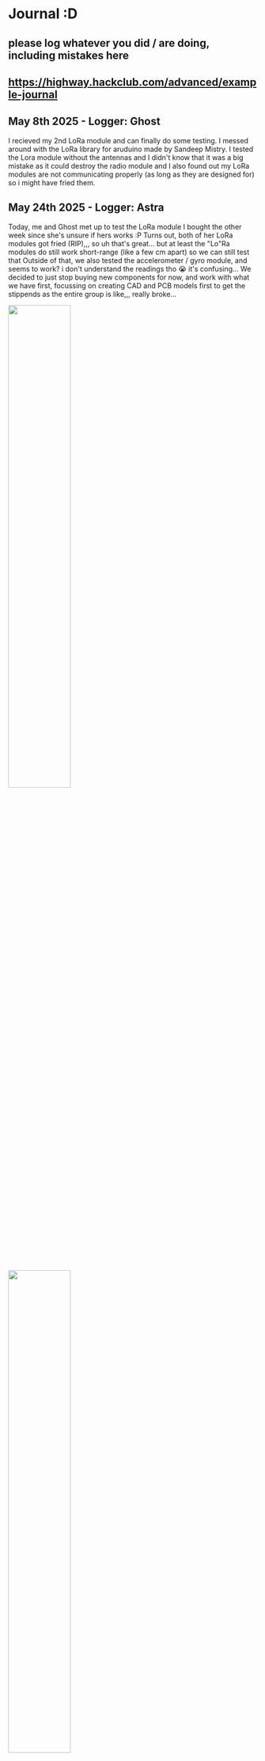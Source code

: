 # Journal :D

## please log whatever you did / are doing, including mistakes here
## https://highway.hackclub.com/advanced/example-journal


## May 8th 2025 - Logger: Ghost
I recieved my 2nd LoRa module and can finally do some testing. I messed around with the LoRa library for aruduino made by Sandeep Mistry.
I tested the Lora module without the antennas and I didn't know that it was a big mistake as it could destroy the radio module and I also found out my LoRa modules are not communicating properly (as long as they are designed for) so i might have fried them.

## May 24th 2025 - Logger: Astra
Today, me and Ghost met up to test the LoRa module I bought the other week since she's unsure if hers works :P
Turns out, both of her LoRa modules got fried (RIP),,, so uh that's great... but at least the "Lo"Ra modules do still work short-range (like a few cm apart) so we can still test that
Outside of that, we also tested the accelerometer / gyro module, and seems to work? i don't understand the readings tho :sob: it's confusing...
We decided to just stop buying new components for now, and work with what we have first, focussing on creating CAD and PCB models first to get the stippends as the entire group is like,,, really broke...

<img src="journal-media/IMG_3927.png" style="width: 50%">
<img src="journal-media/IMG_3926.png" style="width: 50%">

[LoRa video](https://hc-cdn.hel1.your-objectstorage.com/s/v3/142abf9ee1947f46ea742f3a9a95a17131fc7f63_img_3928.mp4)

[gyro testing video](https://hc-cdn.hel1.your-objectstorage.com/s/v3/621003c66919163e77c02e429bbf76a9c26b7368_img_3929.mp4)

## June 6th 2025 - Logger: Astra
Summer finally started + exams are over, so we can finally actually actually start working on this thing... now how the f^^k do i use freecad...

## June 9th 2025 - Logger: Astra
I've been spending the past while trying to figure out how to use FreeCAD to no avail, genuinely cannot figure it out. to be fair, I couldn't figure out how to use the other CAD softwares too, but at least i got a bit further with Onshape so I think I'll be using that :P
Really excited for what's to come :3c

## June 19th 2025 - Logger: Astra
For the past 2 weeks or so I've been tryna figure out CAD modelling. Gave up on using FreeCAD and ended up using Onshape instead. Overall, things seem pretty great :D 
Modelled most of the body and fuselage now, and we'll meet up tomorrow to discuss the wings' measurements so I can model it :D

It took quite a while for me to figure out how to use Onshape, especially figuring out how to use new tools such as the loft tool (which i used for the back of the plane). But now that I figured it out, it's gonna be so much more convenient for future stuff!!!

<img src="journal-media/sadfsdaf.png">
The first time making something, started with a hollowed out cylinder. We agreed to have the walls be around 5mm thick

<img src="journal-media/sdnlc.png">
Designing nosecone - got feedback from groupmates and ended up changing some things a bit 
<img src="journal-media/asldkfjksaf.png">
<img src="journal-media/sdnlc.png">
<img src="journal-media/csdlnkfwlec.png">
<img src="journal-media/nfkcewn.png">

Using the loft tool for the first time to design the tail / back / whatever it's called of the plane. It was quite confusing at first, took me a lot of time to troubleshoot, but at the end of the day, i got it working!!!
<img src="journal-media/wkelqcnef.png">
<img src="journal-media/Screenshot 2025-06-21 at 21.04.35.png">
<img src="journal-media/Screenshot 2025-06-21 at 03.26.18.png">

Oh and i also forgot to mention, i made it so that the top of the fuselage is removable so it's easy for us to make modifications inside the plane later on without completely disassembling the thing
Here's how the final thing ended up looking
<img src="journal-media/csaldknfw.png">

Oh and also added a little holder / base thing for the wing as well
<img src="journal-media/klncwelkfc.png">

Gonna be meeting with group tmr so we can discuss wings (i think i alr mentinoed this above but cant find it :P)

